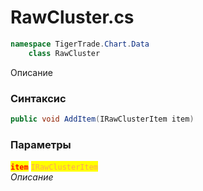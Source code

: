 
# RawCluster.cs
```csharp
namespace TigerTrade.Chart.Data  
    class RawCluster
```

Описание

### Синтаксис
```csharp
public void AddItem(IRawClusterItem item)
```

### Параметры  
<mark style="color:red;">**`item`**</mark> <mark style="color: rgb(255, 166, 87);">`IRawClusterItem`</mark>  
 *Описание*  
  

                    
                    